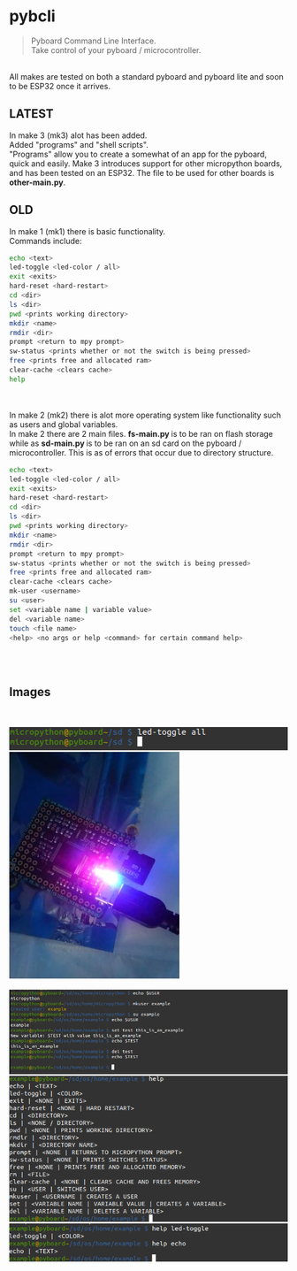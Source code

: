 # pybcli
> Pyboard Command Line Interface. <br>
Take control of your pyboard / microcontroller. <br>
<br>
All makes are tested on both a standard pyboard and pyboard lite and soon to be ESP32 once it arrives. <br>
<h2> LATEST </h2>
In make 3 (mk3) alot has been added. <br>
Added "programs" and "shell scripts". <br>
"Programs" allow you to create a somewhat of an app for the pyboard, quick and easily.
Make 3 introduces support for other micropython boards, and has been tested on an ESP32. The file to be used for other boards is <strong> other-main.py</strong>.

<h2> OLD </h2>
In make 1 (mk1) there is basic functionality. <br>
Commands include: <br>

```bash
echo <text>
led-toggle <led-color / all>
exit <exits>
hard-reset <hard-restart>
cd <dir>
ls <dir>
pwd <prints working directory>
mkdir <name>
rmdir <dir>
prompt <return to mpy prompt>
sw-status <prints whether or not the switch is being pressed>
free <prints free and allocated ram>
clear-cache <clears cache>
help
```

<br>
<br>
In make 2 (mk2) there is alot more operating system like functionality such as users and global variables. <br>
In make 2 there are 2 main files. <strong> fs-main.py </strong> is to be ran on flash storage while as <strong> sd-main.py </strong> is to be ran on an sd card on the pyboard / microcontroller. This is as of errors that occur due to directory structure.
<br>

```bash
echo <text>
led-toggle <led-color / all>
exit <exits>
hard-reset <hard-restart>
cd <dir>
ls <dir>
pwd <prints working directory>
mkdir <name>
rmdir <dir>
prompt <return to mpy prompt>
sw-status <prints whether or not the switch is being pressed>
free <prints free and allocated ram>
clear-cache <clears cache>
mk-user <username>
su <user>
set <variable name | variable value>
del <variable name>
touch <file name>
<help> <no args or help <command> for certain command help>
```

<br>
<br>
<h2> Images </h2>
<br>
<br>

<img src="https://github.com/Polarzz/pybcli/blob/master/img/led-all-ss.png">
<img src="https://github.com/Polarzz/pybcli/blob/master/img/led-all-img.JPG">
<br>
<br>
<img src="https://github.com/Polarzz/pybcli/blob/master/img/examples.png">
<img src="https://github.com/Polarzz/pybcli/blob/master/img/Screenshot%20from%202020-06-20%2013-08-22.png">
<img src="https://github.com/Polarzz/pybcli/blob/master/img/Screenshot%20from%202020-06-20%2013-08-07.png">
